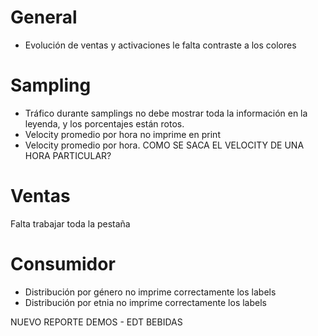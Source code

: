 # General

- Evolución de ventas y activaciones le falta contraste a los colores

# Sampling

- Tráfico durante samplings no debe mostrar toda la información en la leyenda, y los porcentajes están rotos.
- Velocity promedio por hora no imprime en print
- Velocity promedio por hora. COMO SE SACA EL VELOCITY DE UNA HORA PARTICULAR?

# Ventas

Falta trabajar toda la pestaña

# Consumidor

- Distribución por género no imprime correctamente los labels
- Distribución por etnia no imprime correctamente los labels

NUEVO REPORTE DEMOS - EDT BEBIDAS
